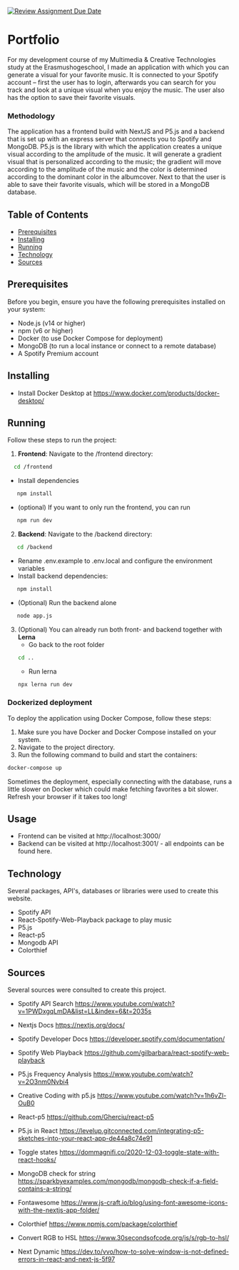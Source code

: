 [![Review Assignment Due Date](https://classroom.github.com/assets/deadline-readme-button-24ddc0f5d75046c5622901739e7c5dd533143b0c8e959d652212380cedb1ea36.svg)](https://classroom.github.com/a/DhYPBlwE)

# Portfolio

For my development course of my Multimedia & Creative Technologies study at the Erasmushogeschool, I made an application with which you can generate a visual for your favorite music. It is connected to your Spotify account – first the user has to login, afterwards you can search for you track and look at a unique visual when you enjoy the music. The user also has the option to save their favorite visuals.

### Methodology

The application has a frontend build with NextJS and P5.js and a backend that is set up with an express server that connects you to Spotify and MongoDB. P5.js is the library with which the application creates a unique visual according to the amplitude of the music. It will generate a gradient visual that is personalized according to the music; the gradient will move according to the amplitude of the music and the color is determined according to the dominant color in the albumcover. Next to that the user is able to save their favorite visuals, which will be stored in a MongoDB database.

## Table of Contents

- [Prerequisites](#prerequisites)
- [Installing](#installing)
- [Running](#running)
- [Technology](#technology)
- [Sources](#sources)

## Prerequisites

Before you begin, ensure you have the following prerequisites installed on your system:

- Node.js (v14 or higher)
- npm (v6 or higher)
- Docker (to use Docker Compose for deployment)
- MongoDB (to run a local instance or connect to a remote database)
- A Spotify Premium account

## Installing

- Install Docker Desktop at https://www.docker.com/products/docker-desktop/

## Running

Follow these steps to run the project:

1.  **Frontend**: Navigate to the /frontend directory:

```sh
  cd /frontend
```

- Install dependencies

```sh
   npm install
```

- (optional) If you want to only run the frontend, you can run

```sh
   npm run dev
```

2. **Backend**: Navigate to the /backend directory:

```sh
   cd /backend
```

- Rename .env.example to .env.local and configure the environment variables
- Install backend dependencies:

```sh
   npm install
```

- (Optional) Run the backend alone

```sh
   node app.js
```

3. (Optional) You can already run both front- and backend together with **Lerna**
   - Go back to the root folder
   ```sh
   cd ..
   ```
   - Run lerna
   ```sh
   npx lerna run dev
   ```

### Dockerized deployment

To deploy the application using Docker Compose, follow these steps:

1. Make sure you have Docker and Docker Compose installed on your system.
2. Navigate to the project directory.
3. Run the following command to build and start the containers:

```sh
docker-compose up 
```
Sometimes the deployment, especially connecting with the database, runs a little slower on Docker which could make fetching favorites a bit slower. Refresh your browser if it takes too long!

## Usage
- Frontend can be visited at http://localhost:3000/
- Backend can be visited at http://localhost:3001/ - all endpoints can be found here.

## Technology

Several packages, API's, databases or libraries were used to create this website.

- Spotify API
- React-Spotify-Web-Playback package to play music
- P5.js
- React-p5
- Mongodb API
- Colorthief

## Sources

Several sources were consulted to create this project.

- Spotify API Search https://www.youtube.com/watch?v=1PWDxgqLmDA&list=LL&index=6&t=2035s
- Nextjs Docs https://nextjs.org/docs/
- Spotify Developer Docs https://developer.spotify.com/documentation/
- Spotify Web Playback https://github.com/gilbarbara/react-spotify-web-playback
- P5.js Frequency Analysis https://www.youtube.com/watch?v=2O3nm0Nvbi4
- Creative Coding with p5.js https://www.youtube.com/watch?v=1h6vZl-OuB0

- React-p5 https://github.com/Gherciu/react-p5
- P5.js in React https://levelup.gitconnected.com/integrating-p5-sketches-into-your-react-app-de44a8c74e91
- Toggle states https://dommagnifi.co/2020-12-03-toggle-state-with-react-hooks/
- MongoDB check for string https://sparkbyexamples.com/mongodb/mongodb-check-if-a-field-contains-a-string/

- Fontawesome https://www.js-craft.io/blog/using-font-awesome-icons-with-the-nextjs-app-folder/

- Colorthief https://www.npmjs.com/package/colorthief
- Convert RGB to HSL https://www.30secondsofcode.org/js/s/rgb-to-hsl/
- Next Dynamic https://dev.to/vvo/how-to-solve-window-is-not-defined-errors-in-react-and-next-js-5f97
